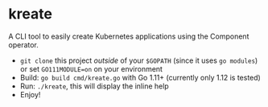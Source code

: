 # kreate
A CLI tool to easily create Kubernetes applications using the Component operator.

- `git clone` this project *outside* of your `$GOPATH` (since it uses `go modules`) or set `GO111MODULE=on` on your environment
- Build: `go build cmd/kreate.go` with Go 1.11+ (currently only 1.12 is tested)
- Run: `./kreate`, this will display the inline help
- Enjoy!
